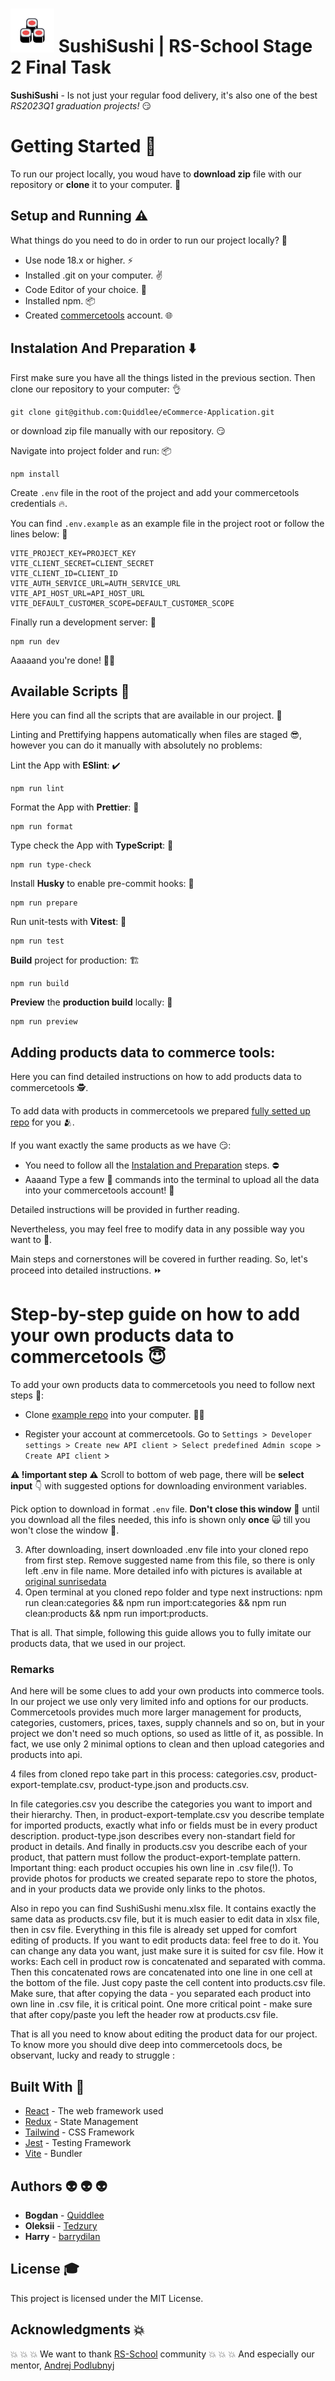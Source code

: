 # <img src="./src/assets//icons//logo.svg" width="70px"><img>  **SushiSushi | RS-School Stage 2 Final Task**

**SushiSushi** - Is not just your regular food delivery, it's also one of the best *RS2023Q1 graduation projects!* 😏

# Getting Started 🚀

To run our project locally, you woud have to **download zip** file with our repository or **clone** it to your computer. 🦥

## Setup and Running ⚠️

What things do you need to do in order to run our project locally? 🤔


* Use node 18.x or higher. ⚡
* Installed .git on your computer. ✌️
* Code Editor of your choice. 📝
* Installed npm. 📦
* Created [commercetools](https://docs.commercetools.com/) account. 🌐


## Instalation And Preparation ⬇️

 First make sure you have all the things listed in the previous section. Then clone our repository to your computer: 👌

```
git clone git@github.com:Quiddlee/eCommerce-Application.git
```

or download zip file manually with our repository. 😏

Navigate into project folder and run: 📦 

```
npm install
```

Create ```.env``` file in the root of the project and add your commercetools credentials 🔥.

You can find ```.env.example``` as an example file in the project root or follow the lines below: 🐺


```TS
VITE_PROJECT_KEY=PROJECT_KEY
VITE_CLIENT_SECRET=CLIENT_SECRET
VITE_CLIENT_ID=CLIENT_ID
VITE_AUTH_SERVICE_URL=AUTH_SERVICE_URL
VITE_API_HOST_URL=API_HOST_URL
VITE_DEFAULT_CUSTOMER_SCOPE=DEFAULT_CUSTOMER_SCOPE
```

Finally run a development server: 🤩
```
npm run dev
```
Aaaaand you're done! 🎉🥳


## Available Scripts 🥑

Here you can find all the scripts that are available in our project. 🦚

Linting and Prettifying happens automatically when files are staged 😎, however you can do it manually with absolutely no problems:

Lint the App with **ESlint**: ✔️

```
npm run lint
```

Format the App with **Prettier**: 🧹

```
npm run format
```

Type check the App with **TypeScript**: 📝

```
npm run type-check
```

Install **Husky** to enable pre-commit hooks: 🎣

```
npm run prepare
```

Run unit-tests with  **Vitest**: 🧪

```
npm run test
```

**Build** project for production: 🏗️

```
npm run build
```

**Preview** the **production build** locally: 👀

```
npm run preview
```

## Adding products data to commerce tools:
Here you can find detailed instructions on how to add products data to commercetools 🕵️.

To add data with products in commercetools we prepared [fully setted up repo](https://github.com/Tedzury/commercetools-sushisushi-data) for you 🫂.

 If you want exactly the same products as we have 😏:
 * You need to follow all the [Instalation and Preparation]() steps. ⛔
 * Aaaand Type a few 🤏 commands into the terminal to upload all the data into your commercetools account! 🤩


Detailed instructions will be provided in further reading.
  
Nevertheless, you may feel free to modify data in any possible way you want to 🤝.

Main steps and cornerstones will be covered in further reading. So, let's proceed into detailed instructions. ⏩

# Step-by-step guide on how to add your own products data to commercetools 😇

To add your own products data to commercetools you need to follow next steps 🦝:

* Clone [example repo](https://github.com/Tedzury/commercetools-sushisushi-data) into your computer. 😶‍🌫️

* Register your account at commercetools.
 Go to ```Settings > Developer settings > Create new API client > Select predefined Admin scope > Create API client``` > 
 
 **⚠️ !important step ⚠️** Scroll to bottom of web page, there will be **select input** 👇 with suggested options for downloading environment variables.
 
Pick option to download in format ```.env``` file. **Don't close this window** 🚨 until you download all the files needed, this info is shown only **once** 🙀 till you won't close the window 🍃. 


3. After downloading, insert downloaded .env file into your cloned repo from first step. Remove suggested name from this file, so there is only left .env in file name. More detailed info with pictures is available at [original sunrisedata](https://github.com/commercetools/commercetools-sunrise-data) 
4. Open terminal at you cloned repo folder and type next instructions: npm run clean:categories && npm run import:categories && npm run clean:products && npm run import:products.

That is all. That simple, following this guide allows you to fully imitate our products data, that we used in our project.

### Remarks

And here will be some clues to add your own products into commerce tools. In our project we use only very limited info and options for our products. Commercetools provides much more larger management for products, categories, customers, prices, taxes, supply channels and so on, but in your project we don't need so much options, so used as little of it, as possible. In fact, we use only 2 minimal options to clean and then upload categories and products into api. 

4 files from cloned repo take part in this process: categories.csv, product-export-template.csv, product-type.json and products.csv. 

In file categories.csv you describe the categories you want to import and their hierarchy. Then, in product-export-template.csv you describe template for imported products, exactly what info or fields must be in every product description. product-type.json describes every non-standart field for product in details. And finally in products.csv you describe each of your product, that pattern must follow the product-export-template pattern. Important thing: each product occupies his own line in .csv file(!). To provide photos for products we created separate repo to store the photos, and in your products data we provide only links to the photos. 

Also in repo you can find SushiSushi menu.xlsx file. It contains exactly the same data as products.csv file, but it is much easier to edit data in xlsx file, then in csv file. Everything in this file is already set upped for comfort editing of products. If you want to edit products data: feel free to do it. You can change any data you want, just make sure it is suited for csv file. How it works: Each cell in product row is concatenated and separated with comma. Then this concatenated rows are concatenated into one line in one cell at the bottom of the file. Just copy paste the cell content into products.csv file. Make sure, that after copying the data - you separated each product into own line in .csv file, it is critical point. One more critical point - make sure that after copy/paste you left the header row at products.csv file. 

That is all you need to know about editing the product data for our project. To know more you should dive deep into commercetools docs, be observant, lucky and ready to struggle :

## Built With :muscle:

* [React](https://react.dev/) - The web framework used
* [Redux](https://redux.js.org/) - State Management
* [Tailwind](https://tailwindcss.com/) - CSS Framework
* [Jest](https://jestjs.io/) - Testing Framework
* [Vite](https://vitejs.dev/) - Bundler

## Authors :alien: :alien: :alien:

* **Bogdan** - [Quiddlee](https://github.com/Quiddlee)
* **Oleksii** - [Tedzury](https://github.com/Tedzury)
* **Harry** - [barrydilan](https://github.com/barrydilan)

## License :mortar_board:

This project is licensed under the MIT License.

## Acknowledgments :collision:

:collision: :collision: :collision: We want to thank [RS-School](https://rs.school/) community
:collision: :collision: :collision: And especially our mentor, [Andrej Podlubnyj](https://github.com/andron13)
